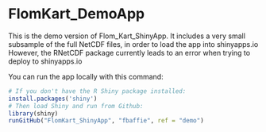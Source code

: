 # FlomKart_DemoApp

This is the demo version of Flom_Kart_ShinyApp.
It includes a very small subsample of the full NetCDF files, in order to load the app into shinyapps.io
However, the RNetCDF package currently leads to an error when trying to deploy to shinyapps.io

You can run the app locally with this command:
```r
# If you don't have the R Shiny package installed:
install.packages('shiny')
# Then load Shiny and run from Github:
library(shiny)
runGitHub("FlomKart_ShinyApp", "fbaffie", ref = "demo")
```
